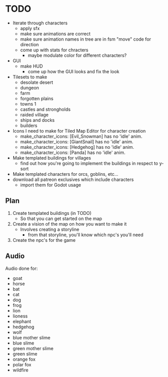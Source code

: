 # TODO

- Iterate through characters
	- apply sfx
	- make sure animations are correct
	- make sure animation names in tree are in fsm "move" code for direction
	- come up with stats for chracters
		- maybe modulate color for different characters?
- GUI
	- make HUD
		- come up how the GUI looks and fix the look
- Tilesets to make
	- desolate desert
	- dungeon
	- farm
	- forgotten plains
	- towns 1
	- castles and strongholds
	- raided village
	- ships and docks
	- builders
- Icons I need to make for Tiled Map Editor for character creation
	- make_character_icons: [Evil_Snowman] has no 'idle' anim.
	- make_character_icons: [GiantSnail] has no 'idle' anim.
	- make_character_icons: [Hedgehog] has no 'idle' anim.
	- make_character_icons: [Panda] has no 'idle' anim.
- Make templated buildings for villages
	- find out how you're going to implement the buildings in respect to y-sort
- Make templated characters for orcs, goblins, etc...
- download all patreon exclusives which include characters
	- import them for Godot usage

## Plan
1. Create templated buildings (in TODO)
	- So that you can get started on the map
2. Create a vision of the map on how you want to make it
	- Involves creating a storyline
		- from that storyline, you'll know which npc's you'll need
3. Create the npc's for the game

## Audio

Audio done for:

- goat
- horse
- bat
- cat
- dog
- frog
- lion
- lioness
- elephant
- hedgehog
- wolf
- blue mother slime
- blue slime
- green mother slime
- green slime
- orange fox
- polar fox
- wildfire
